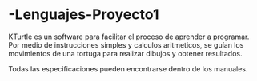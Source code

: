 # -Lenguajes-Proyecto1
KTurtle es un software para facilitar el proceso de aprender a programar. Por medio de instrucciones simples y calculos aritmeticos, se guían los movimientos de una tortuga para realizar dibujos y obtener resultados.

Todas las especificaciones pueden encontrarse dentro de los manuales.